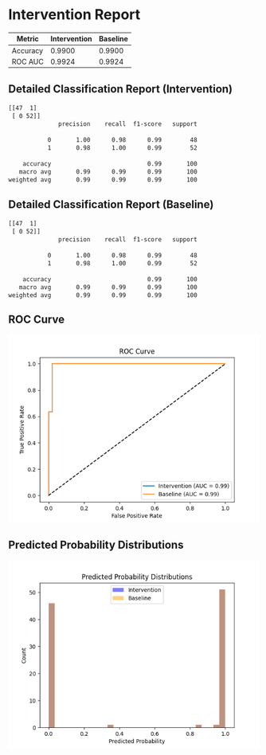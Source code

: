 
# Intervention Report

| Metric           | Intervention | Baseline |
|------------------|--------------|----------|
| Accuracy         | 0.9900     | 0.9900   |
| ROC AUC          | 0.9924     | 0.9924   |

## Detailed Classification Report (Intervention)

```
[[47  1]
 [ 0 52]]
              precision    recall  f1-score   support

           0       1.00      0.98      0.99        48
           1       0.98      1.00      0.99        52

    accuracy                           0.99       100
   macro avg       0.99      0.99      0.99       100
weighted avg       0.99      0.99      0.99       100

```

## Detailed Classification Report (Baseline)

```
[[47  1]
 [ 0 52]]
              precision    recall  f1-score   support

           0       1.00      0.98      0.99        48
           1       0.98      1.00      0.99        52

    accuracy                           0.99       100
   macro avg       0.99      0.99      0.99       100
weighted avg       0.99      0.99      0.99       100

```

## ROC Curve

![ROC Curve](/intervention_reports/f8161_1000/roc_curve.png)

## Predicted Probability Distributions

![Probability Distributions](/intervention_reports/f8161_1000/probability_distributions.png)
